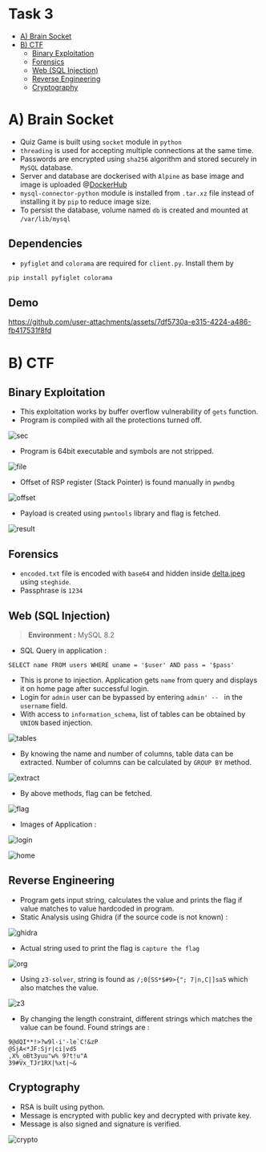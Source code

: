 
# Task 3

- [A) Brain Socket](#a-brain-socket)
- [B) CTF](#b-ctf)
  - [Binary Exploitation](#binary-exploitation)
  - [Forensics](#forensics)
  - [Web (SQL Injection)](#web-sql-injection)
  - [Reverse Engineering](#reverse-engineering)
  - [Cryptography](#cryptography)

# A) Brain Socket 
- Quiz Game is built using `socket` module in `python`
- `threading` is used for accepting multiple connections at the same time.
- Passwords are encrypted using `sha256` algorithm and stored securely in `MySQL` database.
- Server and database are dockerised with `Alpine` as base image and image is uploaded @[DockerHub](https://hub.docker.com/r/revanth7733/brain_socket)
- `mysql-connector-python` module is installed from `.tar.xz` file instead of installing it by `pip` to reduce image size.
- To persist the database, volume named `db` is created and mounted at `/var/lib/mysql`
## Dependencies
- `pyfiglet` and `colorama` are required for `client.py`. Install them by
```sh
pip install pyfiglet colorama
```
## Demo 

https://github.com/user-attachments/assets/7df5730a-e315-4224-a486-fb417531f8fd

# B) CTF

## Binary Exploitation
- This exploitation works by buffer overflow vulnerability of `gets` function.
- Program is compiled with all the protections turned off.

![sec](/samples/buffer_sec.png)

- Program is 64bit executable and symbols are not stripped.

![file](/samples/buffer_file.png)

- Offset of RSP register (Stack Pointer) is found manually in `pwndbg`

![offset](/samples/buffer_offset.png)

- Payload is created using `pwntools` library and flag is fetched.

![result](/samples/buffer_result.png)

## Forensics
- `encoded.txt` file is encoded with `base64` and hidden inside [delta.jpeg](/b/forensics/delta.jpeg) using `steghide`.
- Passphrase is `1234`

## Web (SQL Injection)
> __Environment :__ MySQL 8.2
- SQL Query in application :
```mysql
SELECT name FROM users WHERE uname = '$user' AND pass = '$pass'
```
- This is prone to injection. Application gets `name` from query and displays it on home page after successful login.
- Login for `admin` user can be bypassed by entering `admin' -- ` in the `username` field.
- With access to `information_schema`, list of tables can be obtained by `UNION` based injection.

![tables](/samples/sqli_tables.png)

- By knowing the name and number of columns, table data can be extracted. Number of columns can be calculated by `GROUP BY` method.

![extract](/samples/sqli_extract.png)

- By above methods, flag can be fetched.

![flag](/samples/sqli_flag.png)

- Images of Application : 

![login](/samples/sqli_login.png)

![home](/samples/sqli_home.png)

## Reverse Engineering 
- Program gets input string, calculates the value and prints the flag if value matches to value hardcoded in program.
- Static Analysis using Ghidra (if the source code is not known) :

![ghidra](/samples/reverse_ghidra.png)

- Actual string used to print the flag is `capture the flag`

![org](/samples/reverse_org.png)

- Using `z3-solver`, string is found as `/;0[SS*$#9>{"; 7|n,C|]sa5` which also matches the value.

![z3](/samples/reverse_z3.png)

- By changing the length constraint, different strings which matches the value can be found. Found strings are : 
```
9@dQI**!>?w9l-i'-le`C!&zP
@SjA<*JF:Sjr|ci|vd5
,X%_oBt3yuu"w% 9?t!u"A
39#Vx_TJr1RX|%xt|~&
```

## Cryptography 
- RSA is built using python.
- Message is encrypted with public key and decrypted with private key.
- Message is also signed and signature is verified.

![crypto](/samples/crypto.png)


